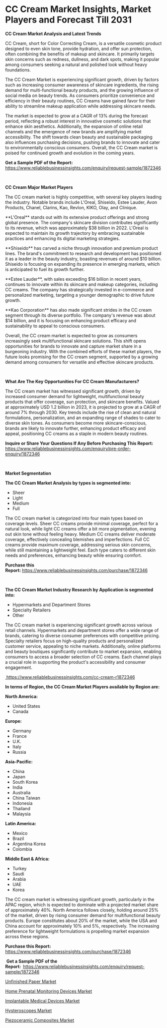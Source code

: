 <p><h1>CC Cream Market Insights, Market Players and Forecast Till 2031</h1></p><p><strong>CC Cream Market Analysis and Latest Trends</strong></p>
<p><p>CC Cream, short for Color Correcting Cream, is a versatile cosmetic product designed to even skin tone, provide hydration, and offer sun protection, often combining the benefits of makeup and skincare. It primarily targets skin concerns such as redness, dullness, and dark spots, making it popular among consumers seeking a natural and polished look without heavy foundations.</p><p>The CC Cream Market is experiencing significant growth, driven by factors such as increasing consumer awareness of skincare ingredients, the rising demand for multi-functional beauty products, and the growing influence of social media on beauty trends. As consumers prioritize convenience and efficiency in their beauty routines, CC Creams have gained favor for their ability to streamline makeup application while addressing skincare needs.</p><p>The market is expected to grow at a CAGR of 13% during the forecast period, reflecting a robust interest in innovative cosmetic solutions that enhance skin aesthetics. Additionally, the expansion of online retail channels and the emergence of new brands are amplifying market accessibility. The shift towards clean beauty and sustainable packaging also influences purchasing decisions, pushing brands to innovate and cater to environmentally conscious consumers. Overall, the CC Cream market is poised for continued growth and evolution in the coming years.</p></p>
<p><strong>Get a Sample PDF of the Report:&nbsp;</strong> <a href="https://www.reliablebusinessinsights.com/enquiry/request-sample/1872346?utm_campaign=1113&utm_medium=2&utm_source=Github&utm_content=ia&utm_term=07112024&utm_id=cc-cream">https://www.reliablebusinessinsights.com/enquiry/request-sample/1872346</a></p>
<p>&nbsp;</p>
<p><strong>CC Cream Major Market Players</strong></p>
<p><p>The CC cream market is highly competitive, with several key players leading the industry. Notable brands include L'Oreal, Shiseido, Estee Lauder, Avon Products, Chanel, Clarins, Kao, Revlon, KIKO, Olay, and Clinique. </p><p>**L'Oreal** stands out with its extensive product offerings and strong global presence. The company's skincare division contributes significantly to its revenue, which was approximately $38 billion in 2022. L'Oreal is expected to maintain its growth trajectory by embracing sustainable practices and enhancing its digital marketing strategies.</p><p>**Shiseido** has carved a niche through innovation and premium product lines. The brand's commitment to research and development has positioned it as a leader in the beauty industry, boasting revenues of around $10 billion. Shiseido is focusing on expanding its presence in emerging markets, which is anticipated to fuel its growth further.</p><p>**Estee Lauder**, with sales exceeding $16 billion in recent years, continues to innovate within its skincare and makeup categories, including CC creams. The company has strategically invested in e-commerce and personalized marketing, targeting a younger demographic to drive future growth.</p><p>**Kao Corporation** has also made significant strides in the CC cream segment through its diverse portfolio. The company's revenue was about $14 billion, and it is focusing on enhancing product efficacy and sustainability to appeal to conscious consumers. </p><p>Overall, the CC cream market is expected to grow as consumers increasingly seek multifunctional skincare solutions. This shift opens opportunities for brands to innovate and capture market share in a burgeoning industry. With the combined efforts of these market players, the future looks promising for the CC cream segment, supported by a growing demand among consumers for versatile and effective skincare products.</p></p>
<p>&nbsp;</p>
<p><strong>What Are The Key Opportunities For CC Cream Manufacturers?</strong></p>
<p><p>The CC cream market has witnessed significant growth, driven by increased consumer demand for lightweight, multifunctional beauty products that offer coverage, sun protection, and skincare benefits. Valued at approximately USD 1.2 billion in 2023, it is projected to grow at a CAGR of around 7% through 2030. Key trends include the rise of clean and natural formulations, personalization, and an expanding range of shades to cater to diverse skin tones. As consumers become more skincare-conscious, brands are likely to innovate further, enhancing product efficacy and appeal, positioning CC creams as a staple in modern beauty routines.</p></p>
<p><strong>Inquire or Share Your Questions If Any Before Purchasing This Report:</strong> <a href="https://www.reliablebusinessinsights.com/enquiry/pre-order-enquiry/1872346?utm_campaign=1113&utm_medium=2&utm_source=Github&utm_content=ia&utm_term=07112024&utm_id=cc-cream">https://www.reliablebusinessinsights.com/enquiry/pre-order-enquiry/1872346</a></p>
<p>&nbsp;</p>
<p><strong>Market Segmentation</strong></p>
<p><strong>The CC Cream Market Analysis by types is segmented into:</strong></p>
<p><ul><li>Sheer</li><li>Light</li><li>Medium</li><li>Full</li></ul></p>
<p><p>The CC cream market is categorized into four main types based on coverage levels. Sheer CC creams provide minimal coverage, perfect for a natural look, while light CC creams offer a bit more pigmentation, evening out skin tone without feeling heavy. Medium CC creams deliver moderate coverage, effectively concealing blemishes and imperfections. Full CC creams provide maximum coverage, addressing serious skin concerns, while still maintaining a lightweight feel. Each type caters to different skin needs and preferences, enhancing beauty while ensuring comfort.</p></p>
<p><strong>Purchase this Report:&nbsp;</strong><a href="https://www.reliablebusinessinsights.com/purchase/1872346?utm_campaign=1113&utm_medium=2&utm_source=Github&utm_content=ia&utm_term=07112024&utm_id=cc-cream">https://www.reliablebusinessinsights.com/purchase/1872346</a></p>
<p>&nbsp;</p>
<p><strong>The CC Cream Market Industry Research by Application is segmented into:</strong></p>
<p><ul><li>Hypermarkets and Department Stores</li><li>Specialty Retailers</li><li>Other</li></ul></p>
<p><p>The CC cream market is experiencing significant growth across various retail channels. Hypermarkets and department stores offer a wide range of brands, catering to diverse consumer preferences with competitive pricing. Specialty retailers focus on high-quality products and personalized customer service, appealing to niche markets. Additionally, online platforms and beauty boutiques significantly contribute to market expansion, enabling consumers to access a broader selection of CC creams. Each channel plays a crucial role in supporting the product's accessibility and consumer engagement.</p></p>
<p><a href="https://www.reliablebusinessinsights.com/cc-cream-r1872346?utm_campaign=1113&utm_medium=2&utm_source=Github&utm_content=ia&utm_term=07112024&utm_id=cc-cream">&nbsp;https://www.reliablebusinessinsights.com/cc-cream-r1872346</a></p>
<p><strong>In terms of Region, the CC Cream Market Players available by Region are:</strong></p>
<p>
    <p> <strong> North America: </strong>
        <ul>
            <li>United States</li>
            <li>Canada</li>
        </ul>
        </p> 
    <p> <strong> Europe: </strong>
        <ul>
            <li>Germany</li>
            <li>France</li>
            <li>U.K.</li>
            <li>Italy</li>
            <li>Russia</li>
        </ul>
        </p> 
    <p> <strong> Asia-Pacific: </strong>
        <ul>
            <li>China</li>
            <li>Japan</li>
            <li>South Korea</li>
            <li>India</li>
            <li>Australia</li>
            <li>China Taiwan</li>
            <li>Indonesia</li>
            <li>Thailand</li>
            <li>Malaysia</li>
        </ul>
        </p> 
    <p> <strong> Latin America: </strong>
        <ul>
            <li>Mexico</li>
            <li>Brazil</li>
            <li>Argentina Korea</li>
            <li>Colombia</li>
        </ul>
        </p> 
    <p> <strong> Middle East & Africa: </strong>
        <ul>
            <li>Turkey</li>
            <li>Saudi</li>
            <li>Arabia</li>
            <li>UAE</li>
            <li>Korea</li>
        </ul>
    </p>
    </p>
<p><p>The CC cream market is witnessing significant growth, particularly in the APAC region, which is expected to dominate with a projected market share of approximately 40%. North America follows closely, holding around 25% of the market, driven by rising consumer demand for multifunctional beauty products. Europe constitutes about 20% of the market, while the USA and China account for approximately 10% and 5%, respectively. The increasing preference for lightweight formulations is propelling market expansion across these regions.</p></p>
<p><strong>Purchase this Report: </strong><a href="https://www.reliablebusinessinsights.com/purchase/1872346?utm_campaign=1113&utm_medium=2&utm_source=Github&utm_content=ia&utm_term=07112024&utm_id=cc-cream">https://www.reliablebusinessinsights.com/purchase/1872346</a></p>
<p>&nbsp;<strong>Get a Sample PDF of the Report:&nbsp;&nbsp;</strong><a href="https://www.reliablebusinessinsights.com/enquiry/request-sample/1872346?utm_campaign=1113&utm_medium=2&utm_source=Github&utm_content=ia&utm_term=07112024&utm_id=cc-cream">https://www.reliablebusinessinsights.com/enquiry/request-sample/1872346</a></p>
<p><strong></strong></p>
<p><p><a href="https://github.com/keitelmoprotinu/Market-Research-Report-List-1/blob/main/unfinished-paper-market.md?utm_campaign=1113&utm_medium=2&utm_source=Github&utm_content=ia&utm_term=07112024&utm_id=cc-cream">Unfinished Paper Market</a></p><p><a href="https://issuu.com/reportprime-2/docs/home-prenatal-monitoring-devices-ma_1eb94d0c4a4ca9?utm_campaign=1113&utm_medium=2&utm_source=Github&utm_content=ia&utm_term=07112024&utm_id=cc-cream">Home Prenatal Monitoring Devices Market</a></p><p><a href="https://issuu.com/reportprime-2/docs/implantable-medical-devices-market-_4101fe7967ebcd?utm_campaign=1113&utm_medium=2&utm_source=Github&utm_content=ia&utm_term=07112024&utm_id=cc-cream">Implantable Medical Devices Market</a></p><p><a href="https://issuu.com/reportprime-2/docs/hysteroscopes-market-size-2030.pptx_74a7b01b0092de?utm_campaign=1113&utm_medium=2&utm_source=Github&utm_content=ia&utm_term=07112024&utm_id=cc-cream">Hysteroscopes Market</a></p><p><a href="https://github.com/tewellnudorennk/Market-Research-Report-List-1/blob/main/piezoceramic-composites-market.md?utm_campaign=1113&utm_medium=2&utm_source=Github&utm_content=ia&utm_term=07112024&utm_id=cc-cream">Piezoceramic Composites Market</a></p></p>